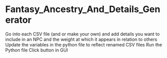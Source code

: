 # Fantasy_Ancestry_And_Details_Generator
Go into each CSV file (and or make your own) and add details you want to include in an NPC and the weight at which it appears in relation to others
Update the variables in the python file to reflect renamed CSV files
Run the Python file
Click button in GUI

